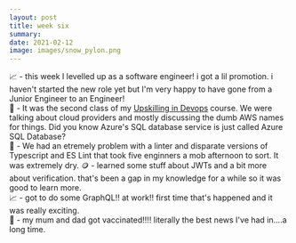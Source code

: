 ```yaml
---
layout: post
title: week six
summary:  
date: 2021-02-12
image: images/snow_pylon.png
---
```


📈 - this week I levelled up as a software engineer! i got a lil promotion. i haven't started the new role yet but I'm very happy to have gone from a Junior Engineer to an Engineer!  
🔁 - It was the second class of my [Upskilling in Devops](https://www.techreturners.com/programmes/devops-upskill) course. We were talking about cloud providers and mostly discussing the dumb AWS names for things. Did you know Azure's SQL database service is just called Azure SQL Database?  
🧶 - We had an etremely problem with a linter and disparate versions of Typescript and ES Lint that took five enginners a mob afternoon to sort. It was extremely dry. 
🪙 - learned some stuff about JWTs and a bit more about verification. that's been a gap in my knowledge for a while so it was good to learn more.  
📈 - got to do some GraphQL!! at work!! first time that's happened and it was really exciting.  
💉 - my mum and dad got vaccinated!!!! literally the best news I've had in....a long time. 


